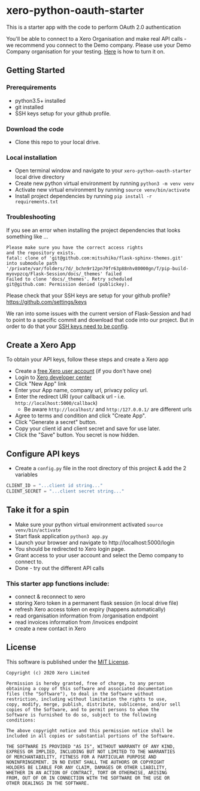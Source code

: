 # xero-python-oauth-starter

This is a starter app with the code to perform OAuth 2.0 authentication

You'll be able to connect to a Xero Organisation and make real API calls - we recommend you connect to the Demo company.
Please use your Demo Company organisation for your testing. 
[Here](https://central.xero.com/s/article/Use-the-demo-company) is how to turn it on.

## Getting Started

### Prerequirements
* python3.5+ installed
* git installed
* SSH keys setup for your github profile.

### Download the code
* Clone this repo to your local drive.

### Local installation
* Open terminal window and navigate to your `xero-python-oauth-starter` local drive directory 
* Create new python virtual environment by running `python3 -m venv venv`
* Activate new virtual environment by running `source venv/bin/activate`
* Install project dependencies by running `pip install -r requirements.txt`

### Troubleshooting
If you see an error when installing the project dependencies that looks something like ...

```
Please make sure you have the correct access rights
and the repository exists.
fatal: clone of 'git@github.com:mitsuhiko/flask-sphinx-themes.git' into submodule path '/private/var/folders/7d/_bchn9r12pn79fr63p88nhv80000gn/T/pip-build-myovpzcq/Flask-Session/docs/_themes' failed
Failed to clone 'docs/_themes'. Retry scheduled
git@github.com: Permission denied (publickey).
```

Please check that your SSH keys are setup for your github profile?
https://github.com/settings/keys

We ran into some issues with the current version of Flask-Session and had to point to a specific commit and download that code into our project. But in order to do that your [SSH keys need to be config](https://docs.github.com/en/github/authenticating-to-github/connecting-to-github-with-ssh).

## Create a Xero App
To obtain your API keys, follow these steps and create a Xero app

* Create a [free Xero user account](https://www.xero.com/us/signup/api/) (if you don't have one)
* Login to [Xero developer center](https://developer.xero.com/myapps)
* Click "New App" link
* Enter your App name, company url, privacy policy url.
* Enter the redirect URI (your callback url - i.e. `http://localhost:5000/callback`)
    * Be aware `http://localhost/` and `http:/127.0.0.1/` are different urls
* Agree to terms and condition and click "Create App".
* Click "Generate a secret" button.
* Copy your client id and client secret and save for use later.
* Click the "Save" button. You secret is now hidden.

## Configure API keys
* Create a `config.py` file in the root directory of this project & add the 2 variables
```python
CLIENT_ID = "...client id string..."
CLIENT_SECRET = "...client secret string..."
```

## Take it for a spin

* Make sure your python virtual environment activated `source venv/bin/activate`
* Start flask application `python3 app.py`
* Launch your browser and navigate to http://localhost:5000/login 
* You should be redirected to Xero login page.
* Grant access to your user account and select the Demo company to connect to.
* Done - try out the different API calls

### This starter app functions include:

* connect & reconnect to xero
* storing Xero token in a permanent flask session (in local drive file)
* refresh Xero access token on expiry  (happens automatically)
* read organisation information from /organisation endpoint
* read invoices information from /invoices endpoint
* create a new contact in Xero

## License

This software is published under the [MIT License](http://en.wikipedia.org/wiki/MIT_License).

	Copyright (c) 2020 Xero Limited

	Permission is hereby granted, free of charge, to any person
	obtaining a copy of this software and associated documentation
	files (the "Software"), to deal in the Software without
	restriction, including without limitation the rights to use,
	copy, modify, merge, publish, distribute, sublicense, and/or sell
	copies of the Software, and to permit persons to whom the
	Software is furnished to do so, subject to the following
	conditions:

	The above copyright notice and this permission notice shall be
	included in all copies or substantial portions of the Software.

	THE SOFTWARE IS PROVIDED "AS IS", WITHOUT WARRANTY OF ANY KIND,
	EXPRESS OR IMPLIED, INCLUDING BUT NOT LIMITED TO THE WARRANTIES
	OF MERCHANTABILITY, FITNESS FOR A PARTICULAR PURPOSE AND
	NONINFRINGEMENT. IN NO EVENT SHALL THE AUTHORS OR COPYRIGHT
	HOLDERS BE LIABLE FOR ANY CLAIM, DAMAGES OR OTHER LIABILITY,
	WHETHER IN AN ACTION OF CONTRACT, TORT OR OTHERWISE, ARISING
	FROM, OUT OF OR IN CONNECTION WITH THE SOFTWARE OR THE USE OR
	OTHER DEALINGS IN THE SOFTWARE.
